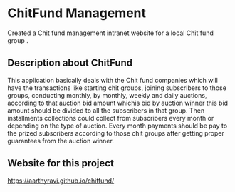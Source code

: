 # ChitFund Management
   Created a Chit fund management intranet website for a local Chit fund group .
## Description about ChitFund

   This application basically deals with the Chit fund companies which will have the transactions like starting chit groups, joining subscribers to those groups, conducting monthly, by monthly, weekly and daily auctions, according to that auction bid amount whichis bid by auction winner this bid amount should be divided to all the subscribers in that group. Then installments collections could collect from subscribers every month or depending on the type of auction. Every month payments should be pay to the prized subscribers according to those chit groups after getting proper guarantees from the auction winner.

## Website for this project
   https://aarthyravi.github.io/chitfund/
